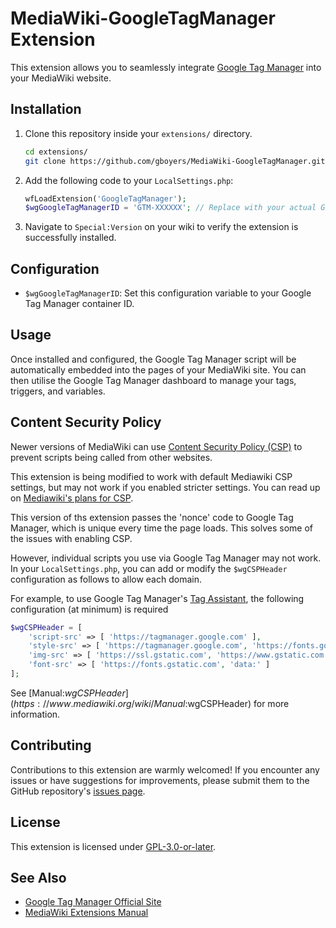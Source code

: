 # MediaWiki-GoogleTagManager Extension

This extension allows you to seamlessly integrate [Google Tag Manager](https://tagmanager.google.com/) into your MediaWiki website.

## Installation

1. Clone this repository inside your `extensions/` directory.
    ```bash
    cd extensions/
    git clone https://github.com/gboyers/MediaWiki-GoogleTagManager.git GoogleTagManager
    ```

2. Add the following code to your `LocalSettings.php`:
    ```php
    wfLoadExtension('GoogleTagManager');
    $wgGoogleTagManagerID = 'GTM-XXXXXX'; // Replace with your actual Google Tag Manager ID
    ```

3. Navigate to `Special:Version` on your wiki to verify the extension is successfully installed.

## Configuration

- `$wgGoogleTagManagerID`: Set this configuration variable to your Google Tag Manager container ID.

## Usage

Once installed and configured, the Google Tag Manager script will be automatically embedded into the pages of your MediaWiki site. You can then utilise the Google Tag Manager dashboard to manage your tags, triggers, and variables.

## Content Security Policy

Newer versions of MediaWiki can use [Content Security Policy (CSP)](https://www.mediawiki.org/wiki/Manual:$wgCSPHeader) to prevent scripts being called from other websites. 

This extension is being modified to work with default Mediawiki CSP settings, but may not work if you enabled stricter settings. You can read up on [Mediawiki's plans for CSP](https://www.mediawiki.org/wiki/Requests_for_comment/Content-Security-Policy).  

This version of ths extension passes the 'nonce' code to Google Tag Manager, which is unique every time the page loads. This solves some of the issues with enabling CSP.

However, individual scripts you use via Google Tag Manager may not work. In your `LocalSettings.php`, you can add or modify the `$wgCSPHeader` configuration as follows to allow each domain. 

For example, to use Google Tag Manager's [Tag Assistant](https://tagassistant.google.com/), the following configuration (at minimum) is required

```php
$wgCSPHeader = [
    'script-src' => [ 'https://tagmanager.google.com' ],
    'style-src' => [ 'https://tagmanager.google.com', 'https://fonts.googleapis.com' ],
    'img-src' => [ 'https://ssl.gstatic.com', 'https://www.gstatic.com' ],
    'font-src' => [ 'https://fonts.gstatic.com', 'data:' ]
];
```

See [Manual:$wgCSPHeader](https://www.mediawiki.org/wiki/Manual:$wgCSPHeader) for more information.

## Contributing

Contributions to this extension are warmly welcomed! If you encounter any issues or have suggestions for improvements, please submit them to the GitHub repository's [issues page](https://github.com/gboyers/MediaWiki-GoogleTagManager/issues).

## License

This extension is licensed under [GPL-3.0-or-later](https://www.gnu.org/licenses/gpl-3.0.html).

## See Also

- [Google Tag Manager Official Site](https://tagmanager.google.com/)
- [MediaWiki Extensions Manual](https://www.mediawiki.org/wiki/Manual:Extensions)
